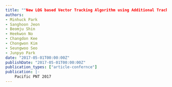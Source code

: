```yaml
---
title: ""New LQG based Vector Tracking Algorithm using Additional Tracking Loops for High Disturbances Environment ""
authors:
- Minhuck Park
- Sanghoon Jeon
- Beomju Shin
- Heekwon No
- Changdon Kee
- Chongwon Kim
- Seungwoo Seo
- Junpyo Park
date: "2017-05-01T00:00:00Z"
publishDate: "2017-05-01T00:00:00Z"
publication_types: ["article-confernce"]
publication: |-
    Pacific PNT 2017
---
```

